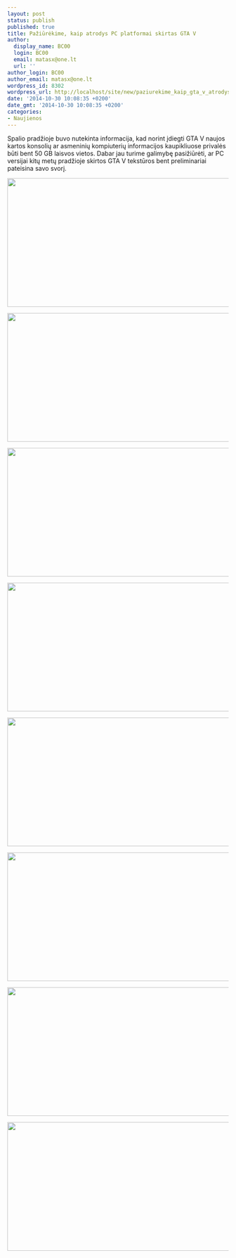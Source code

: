 ```yaml
---
layout: post
status: publish
published: true
title: Pažiūrėkime, kaip atrodys PC platformai skirtas GTA V
author:
  display_name: BC00
  login: BC00
  email: matasx@one.lt
  url: ''
author_login: BC00
author_email: matasx@one.lt
wordpress_id: 8302
wordpress_url: http://localhost/site/new/paziurekime_kaip_gta_v_atrodys_ant_pc_platformos/
date: '2014-10-30 10:08:35 +0200'
date_gmt: '2014-10-30 10:08:35 +0200'
categories:
- Naujienos
---
```

<p>
	Spalio pradžioje buvo nutekinta informacija, kad norint įdiegti GTA V naujos kartos konsolių ar asmeninių kompiuterių informacijos kaupikliuose privalės būti bent 50 GB laisvos vietos. Dabar jau turime galimybę pasižiūrėti, ar PC versijai kitų metų pradžioje skirtos GTA V tekstūros bent preliminariai pateisina savo svorį.</p>
<p>
	<a href="http://technews.lt/userfiles/1_m.jpg"><img alt="" src="http://technews.lt/userfiles/1_m.jpg" style="width: 520px; height: 293px;" /></a></p>
<p>
	<a href="http://technews.lt/userfiles/2_m.jpg"><img alt="" src="http://technews.lt/userfiles/2_m.jpg" style="width: 520px; height: 293px;" /></a></p>
<p>
	<a href="http://technews.lt/userfiles/3_m.jpg"><img alt="" src="http://technews.lt/userfiles/3_m.jpg" style="width: 520px; height: 293px;" /></a></p>
<p>
	<a href="http://technews.lt/userfiles/4_m.jpg"><img alt="" src="http://technews.lt/userfiles/4_m.jpg" style="width: 520px; height: 293px;" /></a></p>
<p>
	<a href="http://technews.lt/userfiles/5_m.jpg"><img alt="" src="http://technews.lt/userfiles/5_m.jpg" style="width: 520px; height: 293px;" /></a></p>
<p>
	<a href="http://technews.lt/userfiles/6_m.jpg"><img alt="" src="http://technews.lt/userfiles/6_m.jpg" style="width: 520px; height: 293px;" /></a></p>
<p>
	<a href="http://technews.lt/userfiles/7_m.jpg"><img alt="" src="http://technews.lt/userfiles/7_m.jpg" style="width: 520px; height: 293px;" /></a></p>
<p>
	<a href="http://technews.lt/userfiles/8_m.jpg"><img alt="" src="http://technews.lt/userfiles/8_m.jpg" style="width: 520px; height: 293px;" /></a></p>
